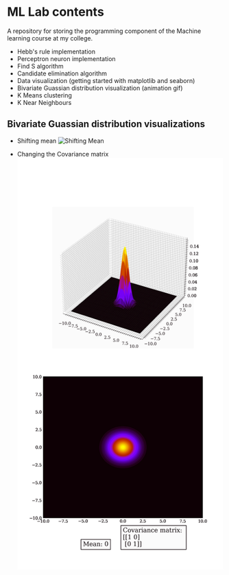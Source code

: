 
# ML Lab contents

A repository for storing the programming component of the Machine learning course at my college.

- Hebb's rule implementation
- Perceptron neuron implementation
- Find S algorithm
- Candidate elimination algorithm
- Data visualization (getting started with matplotlib and seaborn)
- Bivariate Guassian distribution visualization (animation gif)
- K Means clustering
- K Near Neighbours


## Bivariate Guassian distribution visualizations

- Shifting mean
![Shifting Mean](https://github.com/hariharan-tech/ML_Lab/blob/master/05_data_viz/shifting_mean.gif)

- Changing the Covariance matrix
![Shifting Covariance](https://github.com/hariharan-tech/ML_Lab/blob/master/05_data_viz/shifting_covariance.gif)

